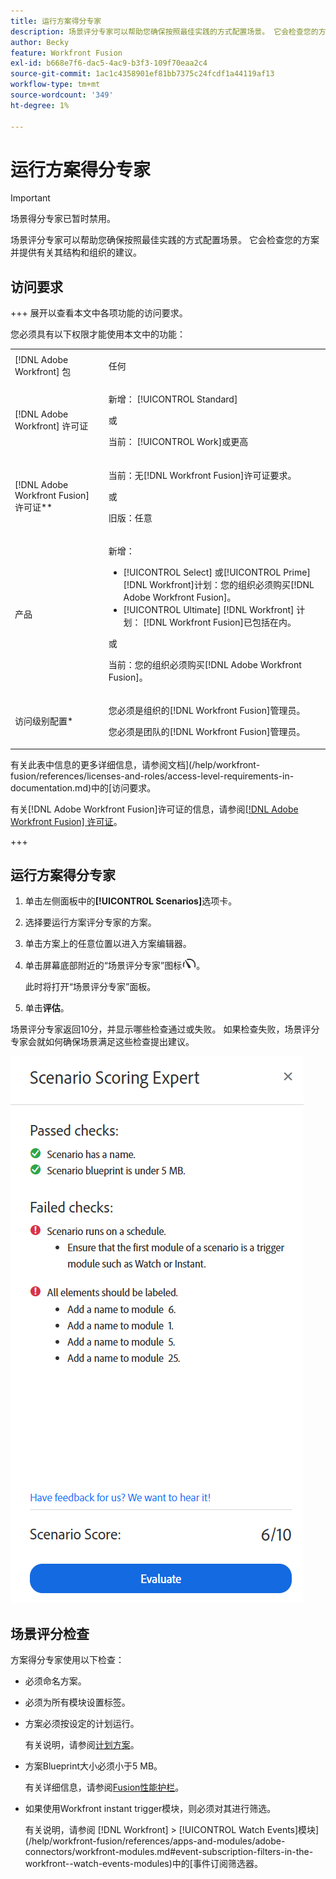 ```yaml
---
title: 运行方案得分专家
description: 场景评分专家可以帮助您确保按照最佳实践的方式配置场景。 它会检查您的方案并提供有关其结构和组织的建议。
author: Becky
feature: Workfront Fusion
exl-id: b668e7f6-dac5-4ac9-b3f3-109f70eaa2c4
source-git-commit: 1ac1c4358901ef81bb7375c24fcdf1a44119af13
workflow-type: tm+mt
source-wordcount: '349'
ht-degree: 1%

---
```


# 运行方案得分专家

>[!IMPORTANT]
>
>场景得分专家已暂时禁用。

场景评分专家可以帮助您确保按照最佳实践的方式配置场景。 它会检查您的方案并提供有关其结构和组织的建议。

## 访问要求

+++ 展开以查看本文中各项功能的访问要求。

您必须具有以下权限才能使用本文中的功能：

<table style="table-layout:auto">
 <col> 
 <col> 
 <tbody> 
  <tr> 
   <td role="rowheader">[!DNL Adobe Workfront] 包</td> 
   <td> <p>任何</p> </td> 
  </tr> 
  <tr data-mc-conditions=""> 
   <td role="rowheader">[!DNL Adobe Workfront] 许可证</td> 
   <td> <p>新增： [!UICONTROL Standard]</p><p>或</p><p>当前： [!UICONTROL Work]或更高</p> </td> 
  </tr> 
  <tr> 
   <td role="rowheader">[!DNL Adobe Workfront Fusion] 许可证**</td> 
   <td>
   <p>当前：无[!DNL Workfront Fusion]许可证要求。</p>
   <p>或</p>
   <p>旧版：任意 </p>
   </td> 
  </tr> 
  <tr> 
   <td role="rowheader">产品</td> 
   <td>
   <p>新增：</p> <ul><li>[!UICONTROL Select] 或[!UICONTROL Prime] [!DNL Workfront]计划：您的组织必须购买[!DNL Adobe Workfront Fusion]。</li><li>[!UICONTROL Ultimate] [!DNL Workfront] 计划： [!DNL Workfront Fusion]已包括在内。</li></ul>
   <p>或</p>
   <p>当前：您的组织必须购买[!DNL Adobe Workfront Fusion]。</p>
   </td> 
  </tr>
  <tr data-mc-conditions=""> 
   <td role="rowheader">访问级别配置*</td> 
   <td> 
     <p>您必须是组织的[!DNL Workfront Fusion]管理员。</p>
     <p>您必须是团队的[!DNL Workfront Fusion]管理员。</p>
   </td> 
  </tr> 
   </td> 
  </tr> 
 </tbody> 
</table>

有关此表中信息的更多详细信息，请参阅文档](/help/workfront-fusion/references/licenses-and-roles/access-level-requirements-in-documentation.md)中的[访问要求。

有关[!DNL Adobe Workfront Fusion]许可证的信息，请参阅[[!DNL Adobe Workfront Fusion] 许可证](/help/workfront-fusion/set-up-and-manage-workfront-fusion/licensing-operations-overview/license-automation-vs-integration.md)。

+++

## 运行方案得分专家

1. 单击左侧面板中的&#x200B;**[!UICONTROL Scenarios]**&#x200B;选项卡。
1. 选择要运行方案评分专家的方案。
1. 单击方案上的任意位置以进入方案编辑器。
1. 单击屏幕底部附近的“场景评分专家”图标![场景评分专家](assets/scoring-expert-icon.png)。

   此时将打开“场景评分专家”面板。
1. 单击&#x200B;**评估**。

场景评分专家返回10分，并显示哪些检查通过或失败。 如果检查失败，场景评分专家会就如何确保场景满足这些检查提出建议。

![方案得分](assets/scenario-score.png)

## 场景评分检查

方案得分专家使用以下检查：

* 必须命名方案。
* 必须为所有模块设置标签。
* 方案必须按设定的计划运行。

  有关说明，请参阅[计划方案](/help/workfront-fusion/create-scenarios/config-scenarios-settings/schedule-a-scenario.md)。
* 方案Blueprint大小必须小于5 MB。

  有关详细信息，请参阅[Fusion性能护栏](/help/workfront-fusion/references/scenarios/fusion-performance-guardrails.md#scenarios)。
* 如果使用Workfront instant trigger模块，则必须对其进行筛选。

  有关说明，请参阅 [!DNL Workfront] > [!UICONTROL Watch Events]模块](/help/workfront-fusion/references/apps-and-modules/adobe-connectors/workfront-modules.md#event-subscription-filters-in-the-workfront--watch-events-modules)中的[事件订阅筛选器。
